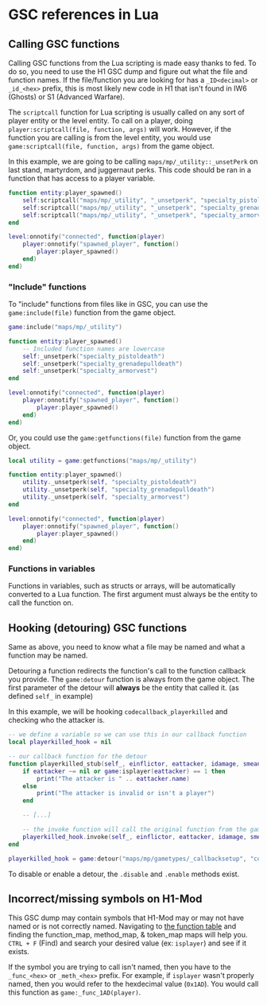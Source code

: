 # GSC references in Lua

## Calling GSC functions

Calling GSC functions from the Lua scripting is made easy thanks to fed. To do so, you need to use the H1 GSC dump and figure out what the file and function names. If the file/function you are looking for has a `_ID<decimal>` or `_id_<hex>` prefix, this is most likely new code in H1 that isn't found in IW6 (Ghosts) or S1 (Advanced Warfare).

The `scriptcall` function for Lua scripting is usually called on any sort of player entity or the level entity. To call on a player, doing `player:scriptcall(file, function, args)` will work. However, if the function you are calling is from the level entity, you would use `game:scriptcall(file, function, args)` from the game object.

In this example, we are going to be calling `maps/mp/_utility::_unsetPerk` on last stand, martyrdom, and juggernaut perks. This code should be ran in a function that has access to a player variable.
```lua
function entity:player_spawned()
    self:scriptcall("maps/mp/_utility", "_unsetperk", "specialty_pistoldeath")
    self:scriptcall("maps/mp/_utility", "_unsetperk", "specialty_grenadepulldeath")
    self:scriptcall("maps/mp/_utility", "_unsetperk", "specialty_armorvest")
end

level:onnotify("connected", function(player)
    player:onnotify("spawned_player", function()
        player:player_spawned()
    end)
end)
```

### "Include" functions

To "include" functions from files like in GSC, you can use the `game:include(file)` function from the game object.
```lua
game:include("maps/mp/_utility")

function entity:player_spawned()
    -- Included function names are lowercase
    self:_unsetperk("specialty_pistoldeath")
    self:_unsetperk("specialty_grenadepulldeath")
    self:_unsetperk("specialty_armorvest")
end

level:onnotify("connected", function(player)
    player:onnotify("spawned_player", function()
        player:player_spawned()
    end)
end)
```

Or, you could use the `game:getfunctions(file)` function from the game object.
```lua
local utility = game:getfunctions("maps/mp/_utility")

function entity:player_spawned()
    utility._unsetperk(self, "specialty_pistoldeath")
    utility._unsetperk(self, "specialty_grenadepulldeath")
    utility._unsetperk(self, "specialty_armorvest")
end

level:onnotify("connected", function(player)
    player:onnotify("spawned_player", function()
        player:player_spawned()
    end)
end)
```

### Functions in variables

Functions in variables, such as structs or arrays, will be automatically converted to a Lua function. The first argument must always be the entity to call the function on.

## Hooking (detouring) GSC functions

Same as above, you need to know what a file may be named and what a function may be named.

Detouring a function redirects the function's call to the function callback you provide. The `game:detour` function is always from the game object. The first parameter of the detour will **always** be the entity that called it. (as defined `self_` in example)

In this example, we will be hooking `codecallback_playerkilled` and checking who the attacker is.
```lua
-- we define a variable so we can use this in our callback function
local playerkilled_hook = nil

-- our callback function for the detour
function playerkilled_stub(self_, einflictor, eattacker, idamage, smeansofdeath, sweapon, vdir, shitloc, timeoffset, deathanimduration)
    if eattacker ~= nil or game:isplayer(eattacker) == 1 then
        print("The attacker is " .. eattacker.name)
    else
        print("The attacker is invalid or isn't a player")
    end

    -- [...]

    -- the invoke function will call the original function from the game's stock GSC. we can modify parameters here too!
    playerkilled_hook.invoke(self_, einflictor, eattacker, idamage, smeansofdeath, sweapon, vdir, shitloc, timeoffset, deathanimduration)
end

playerkilled_hook = game:detour("maps/mp/gametypes/_callbacksetup", "codecallback_playerkilled", playerkilled_stub)
```

To disable or enable a detour, the `.disable` and `.enable` methods exist.

## Incorrect/missing symbols on H1-Mod

This GSC dump may contain symbols that H1-Mod may or may not have named or is not correctly named. Navigating to [the function table](https://github.com/auroramod/h1-mod/blob/develop/src/client/game/scripting/function_tables.cpp) and finding the function_map, method_map, & token_map maps will help you. `CTRL + F` (Find) and search your desired value (ex: `isplayer`) and see if it exists.

If the symbol you are trying to call isn't named, then you have to the `_func_<hex>` or `_meth_<hex>` prefix. For example, if `isplayer` wasn't properly named, then you would refer to the hexdecimal value (`0x1AD`). You would call this function as `game:_func_1AD(player)`.

